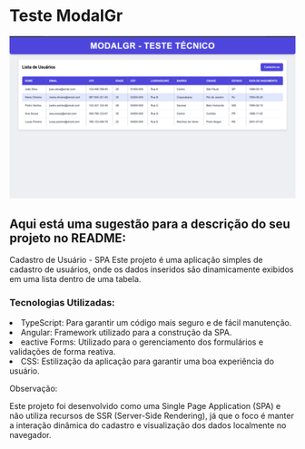 <h1>Teste ModalGr</h1>

<img src="./public/screenshot.png" alt="" >

## Aqui está uma sugestão para a descrição do seu projeto no README:

Cadastro de Usuário - SPA
Este projeto é uma aplicação simples de cadastro de usuários, onde os dados inseridos são dinamicamente exibidos em uma lista dentro de uma tabela.

### Tecnologias Utilizadas:

<li>TypeScript: Para garantir um código mais seguro e de fácil manutenção.</li>
<li>Angular: Framework utilizado para a construção da SPA.</li>
<li>eactive Forms: Utilizado para o gerenciamento dos formulários e validações de forma reativa.</li>
<li>CSS: Estilização da aplicação para garantir uma boa experiência do usuário.</li>

<p>Observação:</p>
Este projeto foi desenvolvido como uma Single Page Application (SPA) e não utiliza recursos de SSR (Server-Side Rendering), já que o foco é manter a interação dinâmica do cadastro e visualização dos dados localmente no navegador.
